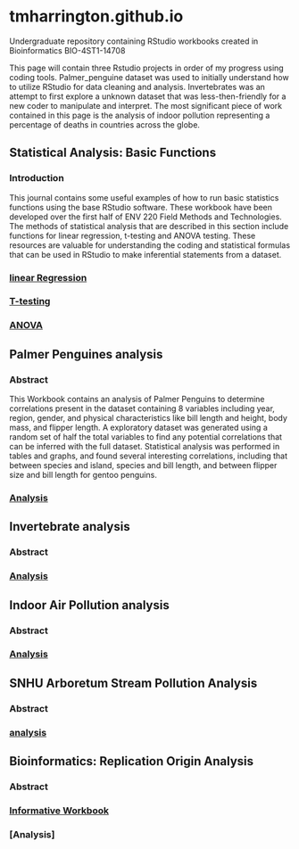 # tmharrington.github.io
Undergraduate repository containing  RStudio workbooks created in Bioinformatics BIO-4ST1-14708

This page will contain three Rstudio projects in order of my progress using coding tools. Palmer_penguine dataset was used to initially understand how to utilize RStudio for data cleaning and analysis. Invertebrates was an attempt to first explore a unknown dataset that was less-then-friendly for a new coder to manipulate and interpret. 
The most significant piece of work contained in this page is the analysis of indoor pollution representing a percentage of deaths in countries across the globe.

## Statistical Analysis: Basic Functions

### Introduction
  This journal contains some useful examples of how to run basic statistics functions using the base RStudio software. These workbook have been developed over the first half of ENV 220 Field Methods and Technologies. The methods of statistical analysis that are described in this section include functions for linear regression, t-testing and ANOVA testing. These resources are valuable for understanding the coding and statistical formulas that can be used in RStudio to make inferential statements from a dataset.
  
  ### [linear Regression]()
  ### [T-testing](https://tmharrington.github.io/FieldMethodsandTechnologies/T_Test_in_RStudio.html)
  ### [ANOVA](https://tmharrington.github.io/FieldMethodsandTechnologies/ANOVA_in_RStudio.html)


## Palmer Penguines analysis

### Abstract
  This Workbook contains an analysis of Palmer Penguins to determine correlations present in the dataset containing 8 variables including year, region, gender, and physical characteristics like bill length and height, body mass, and flipper length. A exploratory dataset was generated using a random set of half the total variables to find any potential correlations that can be inferred with the full dataset. Statistical analysis was performed in tables and graphs, and found several interesting correlations, including that between species and island, species and bill length, and between flipper size and bill length for gentoo penguins.   

### [Analysis](https://tmharrington.github.io/BioStatisticalAnalysis/PalmerPenguins_Initial.html)


## Invertebrate analysis

### Abstract

### [Analysis](https://tmharrington.github.io/BioStatisticalAnalysis/InvertAnalysis.html)


## Indoor Air Pollution analysis

### Abstract

### [Analysis](https://tmharrington.github.io/BioStatisticalAnalysis/IndoorPollution.html)


## SNHU Arboretum Stream Pollution Analysis

### Abstract

### [analysis]()

## Bioinformatics: Replication Origin Analysis

### Abstract

### [Informative Workbook](https://tmharrington.github.io/BIO4ST1_Group1/Replication_Trevor_Harrington.html)

### [Analysis]
